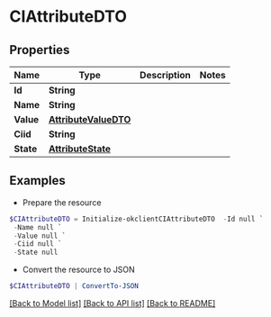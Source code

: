 # CIAttributeDTO
## Properties

Name | Type | Description | Notes
------------ | ------------- | ------------- | -------------
**Id** | **String** |  | 
**Name** | **String** |  | 
**Value** | [**AttributeValueDTO**](AttributeValueDTO.md) |  | 
**Ciid** | **String** |  | 
**State** | [**AttributeState**](AttributeState.md) |  | 

## Examples

- Prepare the resource
```powershell
$CIAttributeDTO = Initialize-okclientCIAttributeDTO  -Id null `
 -Name null `
 -Value null `
 -Ciid null `
 -State null
```

- Convert the resource to JSON
```powershell
$CIAttributeDTO | ConvertTo-JSON
```

[[Back to Model list]](../README.md#documentation-for-models) [[Back to API list]](../README.md#documentation-for-api-endpoints) [[Back to README]](../README.md)

